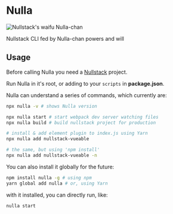 # Nulla

![Nullstack's waifu Nulla-chan](https://raw.githubusercontent.com/nullstack/nullstack.github.io/7e47095fb480fc4ae62089501e782a836eae764d/public/nullachan.png)

Nullstack CLI fed by Nulla-chan powers and will

## Usage

Before calling Nulla you need a [Nullstack](https://nullstack.app) project.

Run Nulla in it's root, or adding to your `scripts` in **package.json**.

Nulla can understand a series of commands, which currently are:

```sh
npx nulla -v # shows Nulla version

npx nulla start # start webpack dev server watching files
npx nulla build # build nullstack project for production

# install & add element plugin to index.js using Yarn
npx nulla add nullstack-vueable

# the same, but using 'npm install'
npx nulla add nullstack-vueable -n
```

You can also install it globally for the future:

```sh
npm install nulla -g # using npm
yarn global add nulla # or, using Yarn
```

with it installed, you can directly run, like:

```sh
nulla start
```
